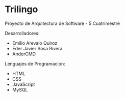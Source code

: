 # Trilingo

Proyecto de Arquitectura de Software - 5 Cuatrimestre

Desarrolladores:

- Emilio Arevalo Quiroz
- Eder Javier Sosa Rivera
- AnderCMD

Lenguajes de Programacion:

- HTML
- CSS
- JavaScript
- MySQL
